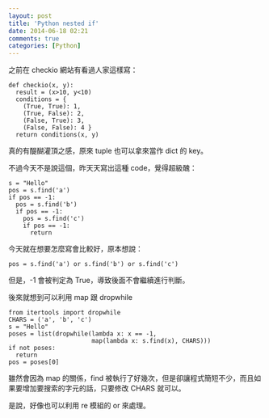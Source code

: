 ```yaml
---
layout: post
title: 'Python nested if'
date: 2014-06-18 02:21
comments: true
categories: [Python]
---
```

之前在 checkio 網站有看過人家這樣寫：
```
def checkio(x, y):
  result = (x>10, y<10)
  conditions = {
    (True, True): 1,
    (True, False): 2,
    (False, True): 3,
    (False, False): 4 }
  return conditions(x, y)
```

真的有醍醐灌頂之感，原來 tuple 也可以拿來當作 dict 的 key。

不過今天不是說這個，昨天天寫出這種 code，覺得超級醜：
```
s = "Hello"
pos = s.find('a')
if pos == -1:
  pos = s.find('b')
  if pos == -1:
    pos = s.find('c')
    if pos == -1:
      return
```

今天就在想要怎麼寫會比較好，原本想說：
```
pos = s.find('a') or s.find('b') or s.find('c')
```
但是，-1 會被判定為 True，導致後面不會繼續進行判斷。

後來就想到可以利用 map 跟 dropwhile
```
from itertools import dropwhile
CHARS = ('a', 'b', 'c')
s = "Hello"
poses = list(dropwhile(lambda x: x == -1,
                       map(lambda x: s.find(x), CHARS)))
if not poses:
  return
pos = poses[0]
```
雖然會因為 map 的關係，find 被執行了好幾次，但是卻讓程式簡短不少，而且如果要增加要搜索的字元的話，只要修改 CHARS 就可以。

是說，好像也可以利用 re 模組的 or 來處理。
